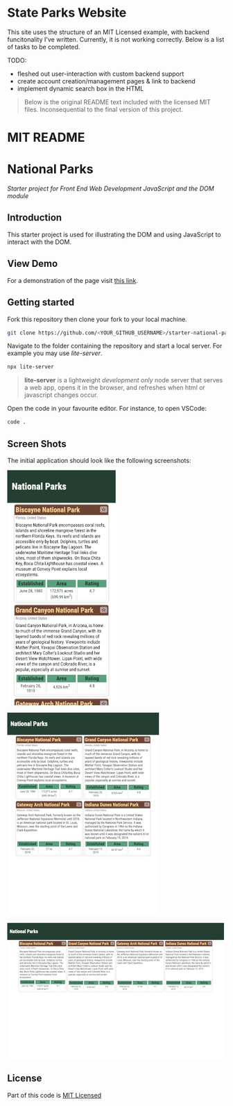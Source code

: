 # State Parks Website

This site uses the structure of an MIT Licensed example, with backend funcitonality I've written. Currently, it is not working correctly. Below is a list of tasks to be completed.

TODO:
 - fleshed out user-interaction with custom backend support
 - create account creation/management pages & link to backend
 - implement dynamic search box in the HTML 

> Below is the original README text included with the licensed MIT files. Inconsequential to the final version of this project.

# MIT README 
# National Parks

_Starter project for Front End Web Development JavaScript and the DOM module_

## Introduction

This starter project is used for illustrating the DOM and using JavaScript to interact with the DOM.

## View Demo

For a demonstration of the page visit [this link](https://thinkful-ed.github.io/starter-national-parks/).

## Getting started

Fork this repository then clone your fork to your local machine.

```bash
git clone https://github.com/<YOUR_GITHUB_USERNAME>/starter-national-parks.git
```

Navigate to the folder containing the repository and start a local server. For example you may use _lite-server_.

```bash
npx lite-server
```

> **lite-server** is a lightweight _development only_ node server that serves a web app, opens it in the browser, and refreshes when html or javascript changes occur.

Open the code in your favourite editor. For instance, to open VSCode:

```bash
code .
```

## Screen Shots

The initial application should look like the following screenshots:

![Mobile screen](screenshots/iphone.png)

![Tablet screen](screenshots/ipad.png)

![Desktop screen](screenshots/laptop.png)

## License

Part of this code is [MIT Licensed](LICENSE)
